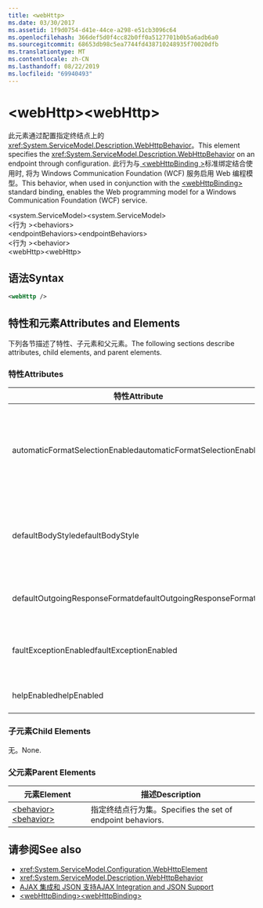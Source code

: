 ```yaml
---
title: <webHttp>
ms.date: 03/30/2017
ms.assetid: 1f9d0754-d41e-44ce-a298-e51cb3096c64
ms.openlocfilehash: 366def5d0f4cc82b0ff0a5127701b0b5a6adb6a0
ms.sourcegitcommit: 68653db98c5ea7744fd438710248935f70020dfb
ms.translationtype: MT
ms.contentlocale: zh-CN
ms.lasthandoff: 08/22/2019
ms.locfileid: "69940493"
---
```

# <a name="webhttp"></a><span data-ttu-id="cc99e-101">\<webHttp></span><span class="sxs-lookup"><span data-stu-id="cc99e-101">\<webHttp></span></span>
<span data-ttu-id="cc99e-102">此元素通过配置指定终结点上的 <xref:System.ServiceModel.Description.WebHttpBehavior>。</span><span class="sxs-lookup"><span data-stu-id="cc99e-102">This element specifies the <xref:System.ServiceModel.Description.WebHttpBehavior> on an endpoint through configuration.</span></span> <span data-ttu-id="cc99e-103">此行为与[ \<webHttpBinding >](webhttpbinding.md)标准绑定结合使用时, 将为 Windows Communication Foundation (WCF) 服务启用 Web 编程模型。</span><span class="sxs-lookup"><span data-stu-id="cc99e-103">This behavior, when used in conjunction with the [\<webHttpBinding>](webhttpbinding.md) standard binding, enables the Web programming model for a Windows Communication Foundation (WCF) service.</span></span>  
  
 <span data-ttu-id="cc99e-104">\<system.ServiceModel></span><span class="sxs-lookup"><span data-stu-id="cc99e-104">\<system.ServiceModel></span></span>  
<span data-ttu-id="cc99e-105">\<行为 ></span><span class="sxs-lookup"><span data-stu-id="cc99e-105">\<behaviors></span></span>  
<span data-ttu-id="cc99e-106">\<endpointBehaviors></span><span class="sxs-lookup"><span data-stu-id="cc99e-106">\<endpointBehaviors></span></span>  
<span data-ttu-id="cc99e-107">\<行为 ></span><span class="sxs-lookup"><span data-stu-id="cc99e-107">\<behavior></span></span>  
<span data-ttu-id="cc99e-108">\<webHttp></span><span class="sxs-lookup"><span data-stu-id="cc99e-108">\<webHttp></span></span>  
  
## <a name="syntax"></a><span data-ttu-id="cc99e-109">语法</span><span class="sxs-lookup"><span data-stu-id="cc99e-109">Syntax</span></span>  
  
```xml  
<webHttp />
```  
  
## <a name="attributes-and-elements"></a><span data-ttu-id="cc99e-110">特性和元素</span><span class="sxs-lookup"><span data-stu-id="cc99e-110">Attributes and Elements</span></span>  
 <span data-ttu-id="cc99e-111">下列各节描述了特性、子元素和父元素。</span><span class="sxs-lookup"><span data-stu-id="cc99e-111">The following sections describe attributes, child elements, and parent elements.</span></span>  
  
### <a name="attributes"></a><span data-ttu-id="cc99e-112">特性</span><span class="sxs-lookup"><span data-stu-id="cc99e-112">Attributes</span></span>  
  
|<span data-ttu-id="cc99e-113">特性</span><span class="sxs-lookup"><span data-stu-id="cc99e-113">Attribute</span></span>|<span data-ttu-id="cc99e-114">描述</span><span class="sxs-lookup"><span data-stu-id="cc99e-114">Description</span></span>|  
|---------------|-----------------|  
|<span data-ttu-id="cc99e-115">automaticFormatSelectionEnabled</span><span class="sxs-lookup"><span data-stu-id="cc99e-115">automaticFormatSelectionEnabled</span></span>|<span data-ttu-id="cc99e-116">如果此属性设置为 `true`，WCF 基础结构将确定要使用的最佳格式。</span><span class="sxs-lookup"><span data-stu-id="cc99e-116">When this property is set to `true`, the WCF infrastructure determines the best format to use.</span></span> <span data-ttu-id="cc99e-117">默认情况下，禁用自动格式选择，以保证向后兼容性。</span><span class="sxs-lookup"><span data-stu-id="cc99e-117">Automatic format selection is disabled by default for backwards compatibility.</span></span> <span data-ttu-id="cc99e-118">可以通过编程方式或配置启用自动格式选择。</span><span class="sxs-lookup"><span data-stu-id="cc99e-118">Automatic format selection can be enabled programmatically or through configuration.</span></span>|  
|<span data-ttu-id="cc99e-119">defaultBodyStyle</span><span class="sxs-lookup"><span data-stu-id="cc99e-119">defaultBodyStyle</span></span>|<span data-ttu-id="cc99e-120">指定返回的消息的默认正文样式。</span><span class="sxs-lookup"><span data-stu-id="cc99e-120">Specifies the default body style of returned messages.</span></span> <span data-ttu-id="cc99e-121">有关详细信息, 请<xref:System.ServiceModel.Web.WebMessageBodyStyle>参阅和[WCF Web HTTP 格式设置](../../../wcf/feature-details/wcf-web-http-formatting.md)。</span><span class="sxs-lookup"><span data-stu-id="cc99e-121">For more information, see <xref:System.ServiceModel.Web.WebMessageBodyStyle> and [WCF Web HTTP Formatting](../../../wcf/feature-details/wcf-web-http-formatting.md).</span></span>|  
|<span data-ttu-id="cc99e-122">defaultOutgoingResponseFormat</span><span class="sxs-lookup"><span data-stu-id="cc99e-122">defaultOutgoingResponseFormat</span></span>|<span data-ttu-id="cc99e-123">指定消息的默认传出响应格式。</span><span class="sxs-lookup"><span data-stu-id="cc99e-123">Specifies the default outgoing response format for messages.</span></span> <span data-ttu-id="cc99e-124">有关详细信息, 请参阅[WCF WEB HTTP 格式设置](../../../wcf/feature-details/wcf-web-http-formatting.md)。</span><span class="sxs-lookup"><span data-stu-id="cc99e-124">For more information, see [WCF Web HTTP Formatting](../../../wcf/feature-details/wcf-web-http-formatting.md).</span></span>|  
|<span data-ttu-id="cc99e-125">faultExceptionEnabled</span><span class="sxs-lookup"><span data-stu-id="cc99e-125">faultExceptionEnabled</span></span>|<span data-ttu-id="cc99e-126">获取或设置用于指定在发生内部服务器错误（HTTP 状态代码：500）时是否生成 FaultException 的标志。</span><span class="sxs-lookup"><span data-stu-id="cc99e-126">Gets or sets the flag that specifies whether a FaultException is generated when an internal server error (HTTP status code: 500) occurs.</span></span>|  
|<span data-ttu-id="cc99e-127">helpEnabled</span><span class="sxs-lookup"><span data-stu-id="cc99e-127">helpEnabled</span></span>|<span data-ttu-id="cc99e-128">获取或设置一个值，该值确定是否启用了帮助页。</span><span class="sxs-lookup"><span data-stu-id="cc99e-128">Gets or sets a value that determines if the Help page is enabled.</span></span>|  
  
### <a name="child-elements"></a><span data-ttu-id="cc99e-129">子元素</span><span class="sxs-lookup"><span data-stu-id="cc99e-129">Child Elements</span></span>  
 <span data-ttu-id="cc99e-130">无。</span><span class="sxs-lookup"><span data-stu-id="cc99e-130">None.</span></span>  
  
### <a name="parent-elements"></a><span data-ttu-id="cc99e-131">父元素</span><span class="sxs-lookup"><span data-stu-id="cc99e-131">Parent Elements</span></span>  
  
|<span data-ttu-id="cc99e-132">元素</span><span class="sxs-lookup"><span data-stu-id="cc99e-132">Element</span></span>|<span data-ttu-id="cc99e-133">描述</span><span class="sxs-lookup"><span data-stu-id="cc99e-133">Description</span></span>|  
|-------------|-----------------|  
|[<span data-ttu-id="cc99e-134">\<behavior></span><span class="sxs-lookup"><span data-stu-id="cc99e-134">\<behavior></span></span>](behavior-of-endpointbehaviors.md)|<span data-ttu-id="cc99e-135">指定终结点行为集。</span><span class="sxs-lookup"><span data-stu-id="cc99e-135">Specifies the set of endpoint behaviors.</span></span>|  
  
## <a name="see-also"></a><span data-ttu-id="cc99e-136">请参阅</span><span class="sxs-lookup"><span data-stu-id="cc99e-136">See also</span></span>

- <xref:System.ServiceModel.Configuration.WebHttpElement>
- <xref:System.ServiceModel.Description.WebHttpBehavior>
- [<span data-ttu-id="cc99e-137">AJAX 集成和 JSON 支持</span><span class="sxs-lookup"><span data-stu-id="cc99e-137">AJAX Integration and JSON Support</span></span>](../../../wcf/feature-details/ajax-integration-and-json-support.md)
- [<span data-ttu-id="cc99e-138">\<webHttpBinding></span><span class="sxs-lookup"><span data-stu-id="cc99e-138">\<webHttpBinding></span></span>](webhttpbinding.md)
